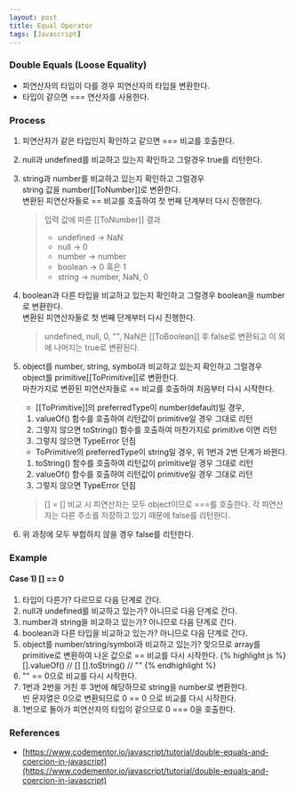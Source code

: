 ```yaml
---
layout: post
title: Equal Operator
tags: [Javascript]
---
```


### Double Equals (Loose Equality)
- 피연산자의 타입이 다를 경우 피연산자의 타입을 변환한다.
- 타입이 같으면 === 연산자를 사용한다.

### Process
1. 피연산자가 같은 타입인지 확인하고 같으면 === 비교를 호출한다.
2. null과 undefined를 비교하고 있는지 확인하고 그럴경우 true를 리턴한다.
3. string과 number를 비교하고 있는지 확인하고 그럴경우 \
string 값을 number[[ToNumber]]로 변환한다.\
변환된 피연산자들로 == 비교를 호출하여 첫 번째 단계부터 다시 진행한다.

    > 입력 값에 따른 [[ToNumber]] 결과
    > - undefined → NaN
    > - null → 0
    > - number → number
    > - boolean → 0 혹은 1
    > - string → number, NaN, 0

4. boolean과 다른 타입을 비교하고 있는지 확인하고 그럴경우 boolean을 number로 변환한다.\
  변환된 피연산자들로 첫 번째 단계부터 다시 진행한다.

    > undefined, null, 0, "", NaN은 [[ToBoolean]] 후 false로 변환되고 이 외에 나머지는 true로 변환된다.

5. object를 number, string, symbol과 비교하고 있는지 확인하고 그럴경우 \
object를 primitive[[ToPrimitive]]로 변환한다.\
마찬가지로 변환된 피연산자들로 == 비교를 호출하여 처음부터 다시 시작한다.

    - [[ToPrimitive]]의 preferredType이 number(default)일 경우,  
    1. valueOf() 함수를 호출하여 리턴값이 primitive일 경우 그대로 리턴
    2. 그렇지 않으면 toString() 함수를 호출하여 마찬가지로 primitive 이면 리턴
    3. 그렇지 않으면 TypeError 던짐

    - ToPrimitive의 preferredType이 string일 경우, 위 1번과 2번 단계가 바뀐다.
    1. toString() 함수를 호출하여 리턴값이 primitive일 경우 그대로 리턴
    2. valueOf() 함수를 호출하여 리턴값이 primitive일 경우 그대로 리턴
    3. 그렇지 않으면 TypeError 던짐

    > [] = [] 비교 시 피연산자는 모두 object이므로 ===를 호출한다. 각 피연산자는 다른 주소를 저장하고 있기 때문에 false를 리턴한다.

6. 위 과정에 모두 부합하지 않을 경우 false를 리턴한다.

### Example
#### Case 1) [] == 0
1. 타입이 다른가? 다르므로 다음 단계로 간다.
2. null과 undefined를 비교하고 있는가? 아니므로 다음 단계로 간다.
3. number과 string을 비교하고 있는가? 아니므로 다음 단계로 간다.
4. boolean과 다른 타입을 비교하고 있는가? 아니므로 다음 단계로 간다.
5. object를 number/string/symbol과 비교하고 있는가?
  맞으므로 array를 primitive로 변환하여 나온 값으로 == 비교를 다시 시작한다.
    {% highlight js %}
    [].valueOf()
    // []
    [].toString()
    // ""
    {% endhighlight %}
6. "" == 0으로 비교를 다시 시작한다.
7. 1번과 2번을 거친 후 3번에 해당하므로 string을 number로 변환한다.\
빈 문자열은 0으로 변환되므로 0 == 0 으로 비교를 다시 시작한다.
8. 1번으로 돌아가 피연산자의 타입이 같으므로 0 === 0을 호출한다.

### References
- [https://www.codementor.io/javascript/tutorial/double-equals-and-coercion-in-javascript](https://www.codementor.io/javascript/tutorial/double-equals-and-coercion-in-javascript)
